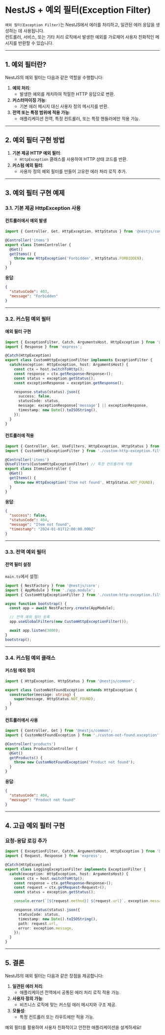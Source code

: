 
# NestJS + 예외 필터(Exception Filter)

`예외 필터(Exception Filter)`는 NestJS에서 에러를 처리하고, 일관된 에러 응답을 생성하는 데 사용됩니다.  
컨트롤러, 서비스, 또는 기타 처리 로직에서 발생한 예외를 가로채어 사용자 친화적인 메시지를 반환할 수 있습니다.

---

## 1. 예외 필터란?

NestJS의 예외 필터는 다음과 같은 역할을 수행합니다:
1. **예외 처리**:
   - 발생한 예외를 캐치하여 적절한 HTTP 응답으로 변환.
2. **커스터마이징 가능**:
   - 기본 에러 메시지 대신 사용자 정의 메시지를 반환.
3. **전역 또는 특정 범위에 적용 가능**:
   - 애플리케이션 전역, 특정 컨트롤러, 또는 특정 핸들러에만 적용 가능.

---

## 2. 예외 필터 구현 방법

1. **기본 제공 HTTP 예외 필터**:
   - `HttpException` 클래스를 사용하여 HTTP 상태 코드를 반환.
2. **커스텀 예외 필터**:
   - 사용자 정의 예외 필터를 만들어 고유한 에러 처리 로직 추가.

---

## 3. 예외 필터 구현 예제

### 3.1. 기본 제공 HttpException 사용

#### 컨트롤러에서 예외 발생

```typescript
import { Controller, Get, HttpException, HttpStatus } from '@nestjs/common';

@Controller('items')
export class ItemsController {
  @Get()
  getItems() {
    throw new HttpException('Forbidden', HttpStatus.FORBIDDEN);
  }
}
```

**응답**:
```json
{
  "statusCode": 403,
  "message": "Forbidden"
}
```

---

### 3.2. 커스텀 예외 필터

#### 예외 필터 구현

```typescript
import { ExceptionFilter, Catch, ArgumentsHost, HttpException } from '@nestjs/common';
import { Response } from 'express';

@Catch(HttpException)
export class CustomHttpExceptionFilter implements ExceptionFilter {
  catch(exception: HttpException, host: ArgumentsHost) {
    const ctx = host.switchToHttp();
    const response = ctx.getResponse<Response>();
    const status = exception.getStatus();
    const exceptionResponse = exception.getResponse();

    response.status(status).json({
      success: false,
      statusCode: status,
      message: exceptionResponse['message'] || exceptionResponse,
      timestamp: new Date().toISOString(),
    });
  }
}
```

#### 컨트롤러에 적용

```typescript
import { Controller, Get, UseFilters, HttpException, HttpStatus } from '@nestjs/common';
import { CustomHttpExceptionFilter } from './custom-http-exception.filter';

@Controller('items')
@UseFilters(CustomHttpExceptionFilter) // 특정 컨트롤러에 적용
export class ItemsController {
  @Get()
  getItems() {
    throw new HttpException('Item not found', HttpStatus.NOT_FOUND);
  }
}
```

**응답**:
```json
{
  "success": false,
  "statusCode": 404,
  "message": "Item not found",
  "timestamp": "2024-01-01T12:00:00.000Z"
}
```

---

### 3.3. 전역 예외 필터

#### 전역 필터 설정

`main.ts`에서 설정:

```typescript
import { NestFactory } from '@nestjs/core';
import { AppModule } from './app.module';
import { CustomHttpExceptionFilter } from './custom-http-exception.filter';

async function bootstrap() {
  const app = await NestFactory.create(AppModule);

  // 전역 예외 필터 등록
  app.useGlobalFilters(new CustomHttpExceptionFilter());

  await app.listen(3000);
}
bootstrap();
```

---

### 3.4. 커스텀 예외 클래스

#### 커스텀 예외 정의

```typescript
import { HttpException, HttpStatus } from '@nestjs/common';

export class CustomNotFoundException extends HttpException {
  constructor(message: string) {
    super(message, HttpStatus.NOT_FOUND);
  }
}
```

#### 컨트롤러에서 사용

```typescript
import { Controller, Get } from '@nestjs/common';
import { CustomNotFoundException } from './custom-not-found.exception';

@Controller('products')
export class ProductsController {
  @Get()
  getProducts() {
    throw new CustomNotFoundException('Product not found');
  }
}
```

**응답**:
```json
{
  "statusCode": 404,
  "message": "Product not found"
}
```

---

## 4. 고급 예외 필터 구현

### 요청-응답 로깅 추가

```typescript
import { ExceptionFilter, Catch, ArgumentsHost, HttpException } from '@nestjs/common';
import { Request, Response } from 'express';

@Catch(HttpException)
export class LoggingExceptionFilter implements ExceptionFilter {
  catch(exception: HttpException, host: ArgumentsHost) {
    const ctx = host.switchToHttp();
    const response = ctx.getResponse<Response>();
    const request = ctx.getRequest<Request>();
    const status = exception.getStatus();

    console.error(`[${request.method}] ${request.url}`, exception.message);

    response.status(status).json({
      statusCode: status,
      timestamp: new Date().toISOString(),
      path: request.url,
      error: exception.message,
    });
  }
}
```

---

## 5. 결론

NestJS의 예외 필터는 다음과 같은 장점을 제공합니다:
1. **일관된 에러 처리**:
   - 애플리케이션 전역에서 공통된 에러 처리 로직 적용 가능.
2. **사용자 정의 가능**:
   - 비즈니스 로직에 맞는 커스텀 에러 메시지와 구조 제공.
3. **모듈성**:
   - 특정 컨트롤러 또는 라우트에만 적용 가능.

예외 필터를 활용하여 사용자 친화적이고 안전한 애플리케이션을 설계하세요!
